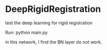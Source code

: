 # DeepRigidRegistration
test the deep learning for rigid registration

Run: python main.py

in this network, I find the BN layer do not work.